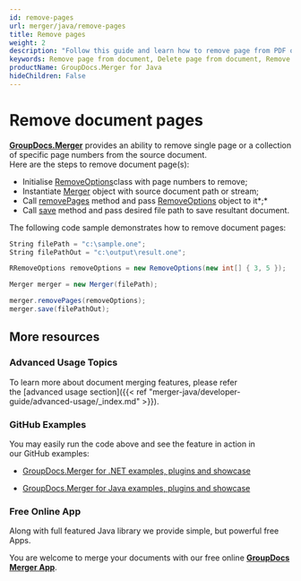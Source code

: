 ```yaml
---
id: remove-pages
url: merger/java/remove-pages
title: Remove pages
weight: 2
description: "Follow this guide and learn how to remove page from PDF or Word document, delete worksheet from Excel file or remove slides from PowerPoint presentations with GroupDocs.Merger for Java API."
keywords: Remove page from document, Delete page from document, Remove page, Delete page
productName: GroupDocs.Merger for Java
hideChildren: False
---
```

# Remove document pages

[**GroupDocs.Merger**](https://products.groupdocs.com/merger/java) provides an ability to remove single page or a collection of specific page numbers from the source document.   
Here are the steps to remove document page(s):

*   Initialise [RemoveOptions](https://apireference.groupdocs.com/java/merger/com.groupdocs.merger.domain.options/RemoveOptions)class with page numbers to remove;
*   Instantiate [Merger](https://apireference.groupdocs.com/java/merger/com.groupdocs.merger/Merger) object with source document path or stream;
*   Call [removePages](https://apireference.groupdocs.com/java/merger/com.groupdocs.merger/Merger#removePages(com.groupdocs.merger.domain.options.interfaces.IRemoveOptions)) method and pass [RemoveOptions](https://apireference.groupdocs.com/java/merger/com.groupdocs.merger.domain.options/RemoveOptions) object to it*;*
*   Call [save](https://apireference.groupdocs.com/java/merger/com.groupdocs.merger/Merger#save(java.lang.String)) method and pass desired file path to save resultant document.

The following code sample demonstrates how to remove document pages:

```csharp
String filePath = "c:\sample.one";
String filePathOut = "c:\output\result.one";

RRemoveOptions removeOptions = new RemoveOptions(new int[] { 3, 5 });

Merger merger = new Merger(filePath);

merger.removePages(removeOptions);
merger.save(filePathOut);

```

## More resources

### Advanced Usage Topics 

To learn more about document merging features, please refer the [advanced usage section]({{< ref "merger-java/developer-guide/advanced-usage/_index.md" >}}).

### GitHub Examples 

You may easily run the code above and see the feature in action in our GitHub examples:

*   [GroupDocs.Merger for .NET examples, plugins and showcase](https://github.com/groupdocs-merger/GroupDocs.Merger-for-.NET)
    
*   [GroupDocs.Merger for Java examples, plugins and showcase](https://github.com/groupdocs-merger/GroupDocs.Merger-for-Java)
    

### Free Online App 

Along with full featured Java library we provide simple, but powerful free Apps.

You are welcome to merge your documents with our free online **[GroupDocs Merger App](https://products.groupdocs.app/merger)**.
